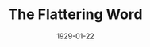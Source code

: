 ---
title: The Flattering Word
date: 1929-01-22
closing_date:
layout: productions
playbill:
Theatre: Theatre Jacksonville
cast:
- Lena: Birsa Shepard
- Eugene Tesh: Douglas B. Leatherbury
- Mary Rigley: Josephine Jackson
- Rev. Rigley: Lorenzo Baldwin
- Mrs. Zooker: Mrs. Lorenzo W. Baldwin
crew:
- Director: Mrs. E.R. Hoyt
- Setting:
  - Anne C. Lalor
  - Mrs. E.R. Hoyt
understudies:
orchestra:
---